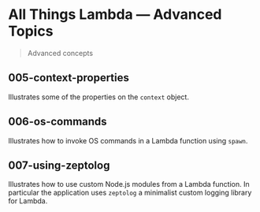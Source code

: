 # All Things Lambda &mdash; Advanced Topics
> Advanced concepts

## 005-context-properties
Illustrates some of the properties on the `context` object.

## 006-os-commands
Illustrates how to invoke OS commands in a Lambda function using `spawn`.

## 007-using-zeptolog
Illustrates how to use custom Node.js modules from a Lambda function. In particular the application uses `zeptolog` a minimalist custom logging library for Lambda.
